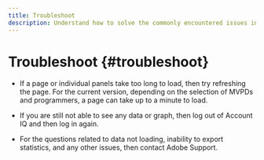 ```yaml
---
title: Troubleshoot
description: Understand how to solve the commonly encountered issues in the product.
---
```


# Troubleshoot {#troubleshoot}

* If a page or individual panels take too long to load, then try refreshing the page. For the current version, depending on the selection of MVPDs and programmers, a page can take up to a minute to load.

* If you are still not able to see any data or graph, then log out of Account IQ and then log in again.

* For the questions related to data not loading, inability to export statistics, and any other issues, then contact Adobe Support.
